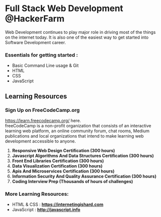 # Full Stack Web Development @HackerFarm
Web Development continues to play major role in driving most of the things on the internet today.
It is also one of the easiest way to get started into Software Development career. <br>
### Essentials for getting started : <br>
* Basic Command Line usage & Git
* HTML
* CSS
* JavaScript

## Learning Resources
### Sign Up on FreeCodeCamp.org
https://learn.freecodecamp.org/
here. <br>freeCodeCamp is a non-profit organization that consists of an interactive learning web platform, an online community forum, chat rooms, Medium publications and local organizations that intend to make learning web development accessible to anyone. 
<br>
1. **Responsive Web Design Certification (300 hours)** <br>
2. **Javascript Algorithms And Data Structures Certification (300 hours)** <br>
3. **Front End Libraries Certification (300 hours)** <br>
4. **Data Visualization Certification (300 hours)** <br>
5. **Apis And Microservices Certification (300 hours)** <br>
6. **Information Security And Quality Assurance Certification (300 hours)** <br>
7. **Coding Interview Prep (Thousands of hours of challenges)** <br>
  
 ### More Learning Resources: <br>
 * HTML & CSS : **https://internetingishard.com** <br>
 * JavaScript : **http://javascript.info**
 
